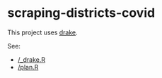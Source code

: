 # scraping-districts-covid

This project uses [drake](https://github.com/ropensci/drake).

See:

 - [/_drake.R](/_drake.R)
 - [/plan.R](/plan.R)

